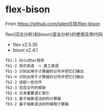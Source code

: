 # flex-bison

From https://github.com/talent518/flex-bison

flex(词法分析)和bison(语法分析)的使用实例代码
  * flex v2.5.35
  * bison v2.4.1

```
fb1-1 Unix的wc程序
fb1-2 英式英语 -> 美工英语
fb1-3 识别出用于计算器的记号并把它们输出
fb1-4 识别出用于计算器的记号并把它们输出
fb2-2 读取一些文件
fb2-3 包含文件的框架
fb2-4 文本重要语汇索引
fb3-1 基于抽象语法树的计算器
fb3-2 基于抽象语法树的编程计算器
```
